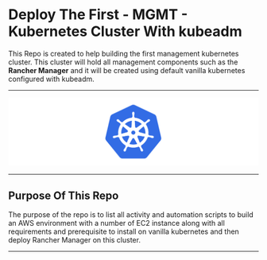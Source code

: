 # Deploy The First - MGMT - Kubernetes Cluster With kubeadm

This Repo is created to help building the first management kubernetes cluster. This cluster will hold all management components such as the **Rancher Manager** and it will be created using default vanilla kubernetes configured with kubeadm.

---

<p align="center">
    <img src="images/KubernetesLogo.png">
</p>

---

## Purpose Of This Repo

The purpose of the repo is to list all activity and automation scripts to build an AWS environment with a number of EC2 instance along with all requirements and prerequisite to install on vanilla kubernetes and then deploy Rancher Manager on this cluster.

---

